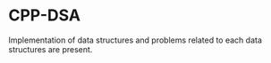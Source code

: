 # CPP-DSA

Implementation of data structures and problems related to each data structures are present.
